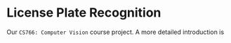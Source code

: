 # License Plate Recognition

Our `CS766: Computer Vision` course project. A more detailed introduction is 
